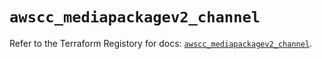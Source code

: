 # `awscc_mediapackagev2_channel`

Refer to the Terraform Registory for docs: [`awscc_mediapackagev2_channel`](https://registry.terraform.io/providers/hashicorp/awscc/0.70.0/docs/resources/mediapackagev2_channel).
